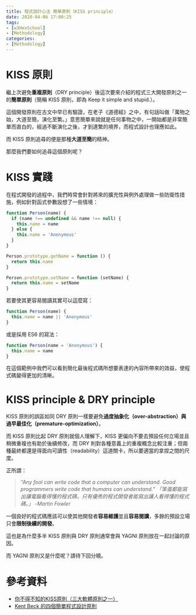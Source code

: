 ```yaml
---
title: 程式設計心法 簡單原則（KISS principle）
date: 2020-04-06 17:00:25
tags:
- [w3HexSchool]
- [Methodology]
categories: 
- [Methodology]
---
```


# KISS 原則

繼上次避免**重複原則**（DRY principle）後這次要來介紹的程式三大開發原則之一的**簡單原則**（簡稱 KISS 原則，即為 Keep it simple and stupid.）。

這個開發原則在古文中早已有驗證，在老子《道德經》之中，有句話叫做「萬物之始，大道至簡，演化至繁。」意思簡單來說就是任何事物之中，一開始都是非常簡單而直白的，經過不斷演化之後，才到達繁的境界，而程式設計也理應如此。


而 KISS 原則追尋的便是那種**大道至簡**的精神。

那麼我們要如何追尋這個原則呢？

<!--more-->

# KISS 實踐

在程式開發的過程中，我們時常會針對將來的擴充性與例外處理做一些防衛性措施，例如針對函式參數設想了一些情境：

```js
function Person(name) {
  if (name !== undefined && name !== null) {
    this.name = name
  } else {
    this.name = 'Anonymous'
  }
}

Person.prototype.getName = function () {
  return this.name
}

Person.prototype.setName = function (setName) {
  return this.name = setName
}
```

若要使其更容易閱讀其實可以這麼寫：

```js
function Person(name) {
  this.name = name || 'Anonymous'
}
```

或是採用 ES6 的寫法：

```js
function Person(name = 'Anonymous') {
  this.name = name
}
```

在這個範例中我們可以看到簡化最後程式碼所想要表達的內容所帶來的效益，使程式碼變得更加的清晰。

# KISS principle & DRY principle

KISS 原則的誤區如同 DRY 原則一樣要避免**過度抽象化（over-abstraction）**與**過早最佳化（premature-optimization）**。

而 KISS 原則比起 DRY 原則就個人理解下，KISS 更偏向不要去預設任何立場並且稍微重複也有助於後續修改，而 DRY 則對各種意義上的重複概念比較注重；但兩種最終都還是得面向可讀性（readability）這道關卡，所以要適當的拿捏之間的尺度。

正所謂：

> *“Any fool can write code that a computer can understand. Good programmers write code that humans can understand.”
> 「笨蛋都能寫出讓電腦看得懂的程式碼，只有優秀的程式開發者能寫出讓人看得懂的程式碼。」
> -Martin Fowler*

一個良好的程式碼應該可以使其他開發者**容易維護**並且**容易閱讀**，多餘的預設立場只會**限制後續的開發**。

這也是為什麼多半 KISS 原則與 DRY 原則通常會與 YAGNI 原則放在一起討論的原因。

而 YAGNI 原則又是什麼呢？請待下回分曉。

# 參考資料

- [你不得不知的KISS原則（三大軟體原則之一）](https://kknews.cc/zh-tw/home/8q5jj5e.html)
- [Kent Beck 的四個簡單程式設計原則](https://ihower.tw/blog/archives/7181)